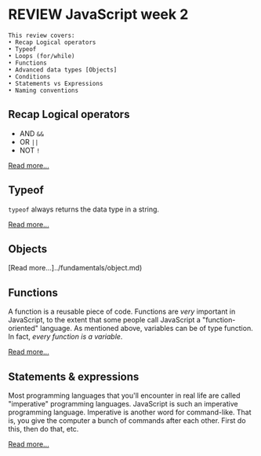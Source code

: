 # REVIEW JavaScript week 2

```
This review covers:
• Recap Logical operators
• Typeof
• Loops (for/while)
• Functions 
• Advanced data types [Objects]  
• Conditions
• Statements vs Expressions 
• Naming conventions
```

## Recap Logical operators

* AND `&&`
* OR `||`
* NOT `!`

[Read more...](../fundamentals/operators.md#logical-operators)

## Typeof

`typeof` always returns the data type in a string. 

[Read more...](../fundamentals/operators.md#typeof-operator)

## Objects

[Read more...]../fundamentals/object.md)

## Functions

A function is a reusable piece of code. Functions are *very* important in JavaScript, to the extent that some people call JavaScript a "function-oriented" language. As mentioned above, variables can be of type function. In fact, *every function is a variable*.

[Read more...](../fundamentals/functions.md)

## Statements & expressions

Most programming languages that you'll encounter in real life are called "imperative" programming languages. JavaScript is such an imperative programming language. Imperative is another word for command-like. That is, you give the computer a bunch of commands after each other. First do this, then do that, etc.

[Read more...](../fundamentals/statements_expressions.md)
